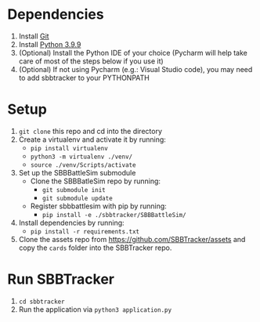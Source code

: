 # Dependencies
1. Install [Git](https://git-scm.com/download)
2. Install [Python 3.9.9](https://www.python.org/downloads/release/python-399/)
3. (Optional) Install the Python IDE of your choice (Pycharm will help take care of most of the steps below if you use it)
4. (Optional) If not using Pycharm (e.g.: Visual Studio code), you may need to add sbbtracker to your PYTHONPATH

# Setup
1. `git clone` this repo and cd into the directory
2. Create a virtualenv and activate it by running: 
   - `pip install virtualenv`
   - `python3 -m virtualenv ./venv/`
   - `source ./venv/Scripts/activate`
3. Set up the SBBBattleSim submodule
   - Clone the SBBBatleSim repo by running:
      - `git submodule init`
      - `git submodule update`
   - Register sbbbattlesim with pip by running:
      - `pip install -e ./sbbtracker/SBBBattleSim/`
4. Install dependencies by running:
   - `pip install -r requirements.txt`
5. Clone the assets repo from https://github.com/SBBTracker/assets and copy the `cards` folder into the SBBTracker repo.

# Run SBBTracker
1. `cd sbbtracker`
2. Run the application via `python3 application.py`
